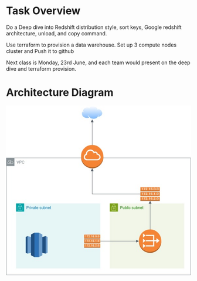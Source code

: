 # Task Overview

Do a Deep dive into Redshift distribution style, sort keys, Google redshift architecture, unload, and copy command.

Use terraform to provision a data warehouse.
Set up 3 compute nodes cluster and Push it to github

Next class is Monday, 23rd June, and each team would present on the deep dive and terraform provision.

# Architecture Diagram
![](./images/arch_diag.jpg)
